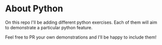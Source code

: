 # About Python

On this repo I'll be adding different python exercises.
Each of them will aim to demonstrate a particular python feature.

Feel free to PR your own demonstrations and I'll be happy to include them!
